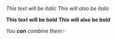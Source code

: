  *This text will be italic*
_This will also be italic_

**This text will be bold**
__This will also be bold__

_You **can** combine them✨_
